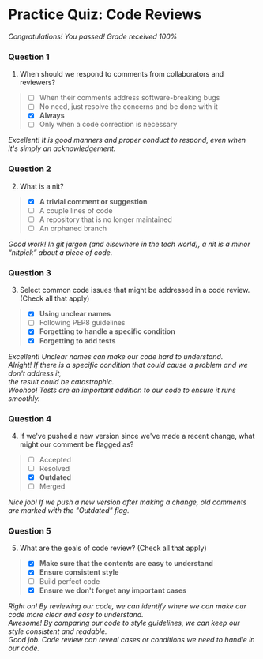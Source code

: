 # Practice Quiz: Code Reviews

*Congratulations! You passed! Grade received 100%*

### Question 1

1. When should we respond to comments from collaborators and reviewers?

> - [ ] When their comments address software-breaking bugs
> - [ ] No need, just resolve the concerns and be done with it
> - [x] **Always**
> - [ ] Only when a code correction is necessary

*Excellent! It is good manners and proper conduct to respond, even when it's simply an acknowledgement.*

### Question 2

2. What is a nit?

> - [x] **A trivial comment or suggestion**
> - [ ] A couple lines of code
> - [ ] A repository that is no longer maintained
> - [ ] An orphaned branch

*Good work! In git jargon (and elsewhere in the tech world), a nit is a minor “nitpick” about a piece of code.*

### Question 3

3. Select common code issues that might be addressed in a code review. (Check all that apply)

> - [x] **Using unclear names**
> - [ ] Following PEP8 guidelines
> - [x] **Forgetting to handle a specific condition**
> - [x] **Forgetting to add tests**

*Excellent! Unclear names can make our code hard to understand.*\
*Alright! If there is a specific condition that could cause a problem and we don't address it,*\
*the result could be catastrophic.*\
*Woohoo! Tests are an important addition to our code to ensure it runs smoothly.*

### Question 4

4. If we've pushed a new version since we've made a recent change, what might our comment be flagged as?

> - [ ] Accepted
> - [ ] Resolved
> - [x] **Outdated**
> - [ ] Merged

*Nice job! If we push a new version after making a change, old comments are marked with the "Outdated" flag.*

### Question 5

5. What are the goals of code review? (Check all that apply)

> - [x] **Make sure that the contents are easy to understand**
> - [x] **Ensure consistent style**
> - [ ] Build perfect code
> - [x] **Ensure we don't forget any important cases**

*Right on! By reviewing our code, we can identify where we can make our code more clear and easy to understand.*\
*Awesome! By comparing our code to style guidelines, we can keep our style consistent and readable.*\
*Good job. Code review can reveal cases or conditions we need to handle in our code.*